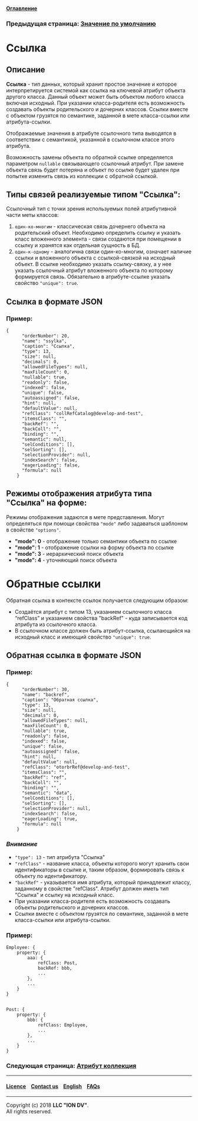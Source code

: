 #### [Оглавление](/docs/ru/index.md)

### Предыдущая страница: [Значение по умолчанию](/docs/ru/2_system_description/metadata_structure/meta_class/atr_default_value.md)  

# Ссылка

## Описание

**Ссылка** - тип данных, который хранит простое значение и которое интерпретируется системой как ссылка на ключевой атрибут объекта другого класса. Данный объект может быть объектом любого класса включая исходный. При указании класса-родителя есть возможность создавать объекты родительского и дочерних классов. Ссылки вместе с объектом грузятся по семантике, заданной в мете класса-ссылки или атрибута-ссылки.

Отображаемые значения в атрибуте ссылочного типа выводятся в соответствии с семантикой, указанной в ссылочном классе этого атрибута. 

Возможность замены объекта по обратной ссылке определяется параметром `nullable` связывающего ссылочный атрибут. При замене объекта связь будет потеряна и объект по ссылке будет удален при попытке изменить связь из коллекции с обратной ссылкой.



## Типы связей реализуемые типом "Ссылка":

Ссылочный тип с точки зрения используемых полей атрибутивной части меты классов: 
1. `один-ко-многим` - классическая связь дочернего объекта на родительский объект. Необходимо определить ссылку и указать класс вложенного элемента - связи создаются при помещении в ссылку и хранятся как отдельная сущность в БД. 
2. `один-к-одному` - аналогична связи один-ко-многим, означает наличие ссылки и вложенного объекта с ссылкой-связкой на исходный объект. В ссылке необходимо указать ссылку-связку, а у нее указать ссылочный атрибут вложенного объекта по которому формируется связь. Обязательно в атрибуте-ссылке указать свойство `"unique": true`.



## Ссылка в формате JSON 

### Пример:

```
{
      "orderNumber": 20,
      "name": "ssylka",
      "caption": "Ссылка",
      "type": 13,
      "size": null,
      "decimals": 0,
      "allowedFileTypes": null,
      "maxFileCount": 0,
      "nullable": true,
      "readonly": false,
      "indexed": false,
      "unique": false,
      "autoassigned": false,
      "hint": null,
      "defaultValue": null,
      "refClass": "collRefCatalog@develop-and-test",
      "itemsClass": "",
      "backRef": "",
      "backColl": "",
      "binding": "",
      "semantic": null,
      "selConditions": [],
      "selSorting": [],
      "selectionProvider": null,
      "indexSearch": false,
      "eagerLoading": false,
      "formula": null
    }
```  

## Режимы отображения атрибута типа "Ссылка" на форме:

Режимы отображения задаются в мете представления. Могут определяться при помощи свойства `"mode"` либо задаваться шаблоном в свойстве `"options"`.

* **"mode": 0** - отображение только семантики объекта по ссылке
* **"mode": 1** - отображение ссылки на форму объекта по ссылке
* **"mode": 3** - иерархический поиск объекта
* **"mode": 4** - уточняющий поиск объекта

# Обратные ссылки 

Обратная ссылка в контексте ссылок получается следующим образом:
- Создаётся атрибут с типом 13, указанием ссылочного класса “refClass” и указанием свойства "backRef" - куда записывается код атрибута из ссылочного класса. 
- В ссылочном классе должен быть атрибут-ссылка, ссылающийся на исходный класс и имеющий свойство `"unique": true`.

## Обратная ссылка в формате JSON

### Пример:

```
{
      "orderNumber": 30,
      "name": "backref",
      "caption": "Обратная ссылка",
      "type": 13,
      "size": null,
      "decimals": 0,
      "allowedFileTypes": null,
      "maxFileCount": 0,
      "nullable": true,
      "readonly": false,
      "indexed": false,
      "unique": false,
      "autoassigned": false,
      "hint": null,
      "defaultValue": null,
      "refClass": "otorbrRef@develop-and-test",
      "itemsClass": "",
      "backRef": "ref",
      "backColl": "",
      "binding": "",
      "semantic": "data",
      "selConditions": [],
      "selSorting": [],
      "selectionProvider": null,
      "indexSearch": false,
      "eagerLoading": true,
      "formula": null
    }
```  

### *Внимание* 
- `"type": 13` - тип атрибута "Ссылка"
- `"refClass"` - название класса, объекты которого могут хранить свои идентификаторы в ссылке и, таким образом, формировать связь к объекту по идентификатору.
- `"backRef"` - указывается имя атрибута, который принадлежит классу, заданному в свойстве "refClass". Атрибут должен иметь тип "Ссылка" и ссылку на исходный класс.
- При указании класса-родителя есть возможность создавать объекты родительского и дочерних классов. 
- Ссылки вместе с объектом грузятся по семантике, заданной в мете класса-ссылки или атрибута-ссылки.

### Пример:
```
Employee: {
    property: {
        aaa: {
            refClass: Post,
            backRef: bbb,
            ...
        },
        ...
    }
}
    
        
Post: {
    property: {
        bbb: {
            refClass: Employee,
            ...
        },    
        ...
    }
}
```


### Следующая страница: [Атрибут коллекция](/docs/ru/2_system_description/metadata_structure/meta_class/atr_itemclass_backcoll.md)
--------------------------------------------------------------------------  


 #### [Licence](/LICENSE) &ensp;  [Contact us](https://iondv.com) &ensp;  [English](/docs/en/2_system_description/metadata_structure/meta_class/atr_ref_backref.md)   &ensp; [FAQs](/faqs.md)  <div><img src="https://mc.iondv.com/watch/local/docs/framework" style="position:absolute; left:-9999px;" height=1 width=1 alt="iondv metrics"></div>         



--------------------------------------------------------------------------  

Copyright (c) 2018 **LLC "ION DV"**.   
All rights reserved. 